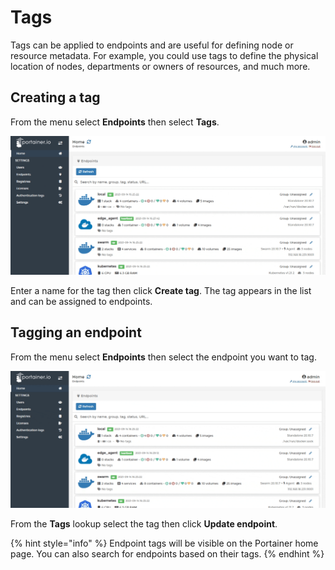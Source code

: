 # Tags

Tags can be applied to endpoints and are useful for defining node or resource metadata. For example, you could use tags to define the physical location of nodes, departments or owners of resources, and much more.

## Creating a tag

From the menu select **Endpoints** then select **Tags**. 

![](../../.gitbook/assets/be-endpoints-tags-1.gif)

Enter a name for the tag then click **Create tag**. The tag appears in the list and can be assigned to endpoints.

## Tagging an endpoint

From the menu select **Endpoints** then select the endpoint you want to tag.

![](../../.gitbook/assets/be-endpoints-tags-2.gif)

From the **Tags** lookup select the tag then click **Update endpoint**.

{% hint style="info" %}
Endpoint tags will be visible on the Portainer home page. You can also search for endpoints based on their tags.
{% endhint %}

